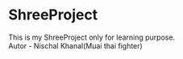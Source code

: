# ShreeProject
This is my ShreeProject only for learning purpose.
<br>
Autor - Nischal Khanal(Muai thai fighter)
